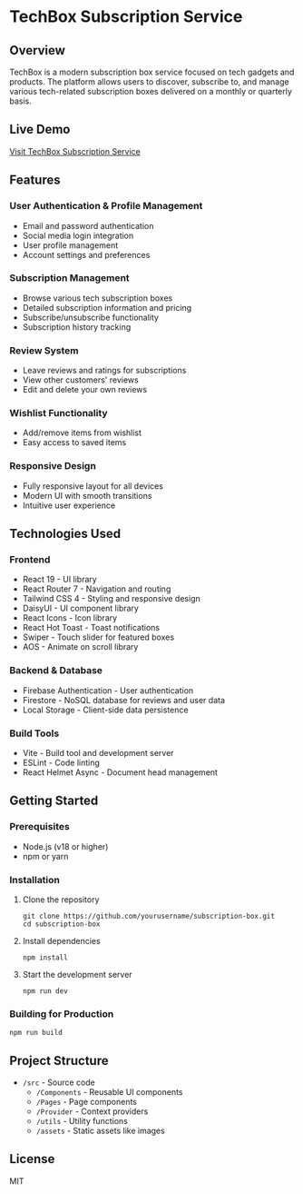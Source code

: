 # TechBox Subscription Service

## Overview
TechBox is a modern subscription box service focused on tech gadgets and products. The platform allows users to discover, subscribe to, and manage various tech-related subscription boxes delivered on a monthly or quarterly basis.

## Live Demo
[Visit TechBox Subscription Service](https://boxsubscription.rijoan.com//) 

## Features

### User Authentication & Profile Management
- Email and password authentication
- Social media login integration
- User profile management
- Account settings and preferences

### Subscription Management
- Browse various tech subscription boxes
- Detailed subscription information and pricing
- Subscribe/unsubscribe functionality
- Subscription history tracking

### Review System
- Leave reviews and ratings for subscriptions
- View other customers' reviews
- Edit and delete your own reviews

### Wishlist Functionality
- Add/remove items from wishlist
- Easy access to saved items

### Responsive Design
- Fully responsive layout for all devices
- Modern UI with smooth transitions
- Intuitive user experience

## Technologies Used

### Frontend
- React 19 - UI library
- React Router 7 - Navigation and routing
- Tailwind CSS 4 - Styling and responsive design
- DaisyUI - UI component library
- React Icons - Icon library
- React Hot Toast - Toast notifications
- Swiper - Touch slider for featured boxes
- AOS - Animate on scroll library

### Backend & Database
- Firebase Authentication - User authentication
- Firestore - NoSQL database for reviews and user data
- Local Storage - Client-side data persistence

### Build Tools
- Vite - Build tool and development server
- ESLint - Code linting
- React Helmet Async - Document head management

## Getting Started

### Prerequisites
- Node.js (v18 or higher)
- npm or yarn

### Installation
1. Clone the repository
   ```
   git clone https://github.com/yourusername/subscription-box.git
   cd subscription-box
   ```
2. Install dependencies
   ```
   npm install
   ```
3. Start the development server
   ```
   npm run dev
   ```

### Building for Production
```
npm run build
```

## Project Structure
- `/src` - Source code
  - `/Components` - Reusable UI components
  - `/Pages` - Page components
  - `/Provider` - Context providers
  - `/utils` - Utility functions
  - `/assets` - Static assets like images

## License
MIT
